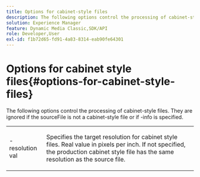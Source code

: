 ```yaml
---
title: Options for cabinet-style files
description: The following options control the processing of cabinet-style files. They are ignored if the sourceFile is not a cabinet style file or if -info is specified.
solution: Experience Manager
feature: Dynamic Media Classic,SDK/API
role: Developer,User
exl-id: f1b72d65-fd91-4a83-8314-eab90fe64301
---
```

# Options for cabinet style files{#options-for-cabinet-style-files}

The following options control the processing of cabinet-style files. They are ignored if the sourceFile is not a cabinet-style file or if -info is specified.

<table id="simpletable_332B78DDEB6540708844AB54AE321F9B"> 
 <tr class="strow"> 
  <td class="stentry"> <p><span class="codeph">-resolution <span class="varname"> val</span></span> </p> </td> 
  <td class="stentry"> <p>Specifies the target resolution for cabinet style files. Real value in pixels per inch. If not specified, the production cabinet style file has the same resolution as the source file. </p></td> 
 </tr> 
</table>
